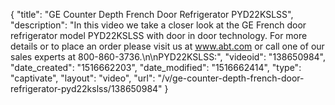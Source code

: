 {
    "title": "GE Counter Depth French Door Refrigerator PYD22KSLSS",
    "description": "In this video we take a closer look at the GE French door refrigerator model PYD22KSLSS with door in door technology.  For more details or to place an order please visit us at www.abt.com or call one of our sales experts at 800-860-3736.\n\nPYD22KSLSS:",
    "videoid": "138650984",
    "date_created": "1516662203",
    "date_modified": "1516662414",
    "type": "captivate",
    "layout": "video",
    "url": "\/v\/ge-counter-depth-french-door-refrigerator-pyd22kslss\/138650984"
}